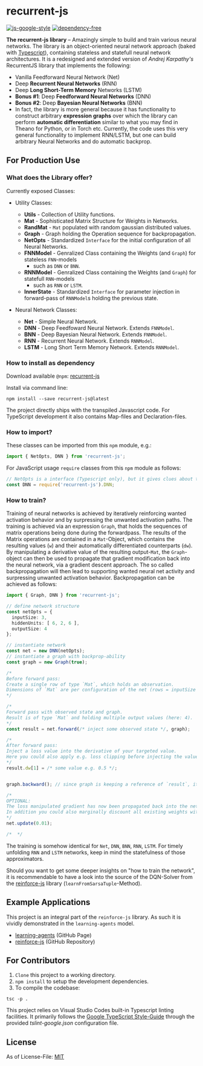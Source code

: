 # recurrent-js
[![js-google-style](https://img.shields.io/badge/code%20style-google-blue.svg)](https://google.github.io/styleguide/jsguide.html)
[![dependency-free](https://img.shields.io/badge/dependencies-none-brightgreen.svg)]()

**The recurrent-js library** &ndash; Amazingly simple to build and train various neural networks. The library is an object-oriented neural network approach (baked with [Typescript](https://github.com/Microsoft/TypeScript)), containing stateless and statefull neural network architectures. It is a redesigned and extended version of _Andrej Karpathy's_ RecurrentJS library that implements the following:

* Vanilla Feedforward Neural Network (Net)
* Deep **Recurrent Neural Networks** (RNN)
* Deep **Long Short-Term Memory** Networks (LSTM) 
* **Bonus #1**: Deep **Feedforward Neural Networks** (DNN)
* **Bonus #2**: Deep **Bayesian Neural Networks** (BNN)
* In fact, the library is more general because it has functionality to construct arbitrary **expression graphs** over which the library can perform **automatic differentiation** similar to what you may find in Theano for Python, or in Torch etc. Currently, the code uses this very general functionality to implement RNN/LSTM, but one can build arbitrary Neural Networks and do automatic backprop.

## For Production Use

### What does the Library offer?

Currently exposed Classes:

* Utility Classes:
  * **Utils** - Collection of Utility functions.
  * **Mat** - Sophisticated Matrix Structure for Weights in Networks.
  * **RandMat** - `Mat` populated with random gaussian distributed values.
  * **Graph** - Graph holding the Operation sequence for backpropagation.
  * **NetOpts** - Standardized `Interface` for the initial configuration of all Neural Networks.
  * **FNNModel** - Genralized Class containing the Weights (and `Graph`) for stateless `FNN`-models
    * such as `DNN` or `BNN`.
  * **RNNModel** - Genralized Class containing the Weights (and `Graph`) for statefull `RNN`-models
    * such as `RNN` or `LSTM`.
  * **InnerState** - Standardized `Interface` for parameter injection in forward-pass of `RNNModel`s holding the previous state.

* Neural Network Classes:
  * **Net** - Simple Neural Network.
  * **DNN** - Deep Feedfoward Neural Network. Extends `FNNModel`.
  * **BNN** - Deep Bayesian Neural Network. Extends `FNNModel`.
  * **RNN** - Recurrent Neural Network. Extends `RNNModel`.
  * **LSTM** - Long Short Term Memory Network. Extends `RNNModel`.

### How to install as dependency

Download available `@npm`: [recurrent-js](https://www.npmjs.com/package/recurrent-js)

Install via command line:
```
npm install --save recurrent-js@latest
```

The project directly ships with the transpiled Javascript code.
For TypeScript development it also contains Map-files and Declaration-files.

### How to import?

These classes can be imported from this `npm` module, e.g.:
```typescript
import { NetOpts, DNN } from 'recurrent-js';
```

For JavaScript usage `require` classes from this `npm` module as follows:
```javascript
// NetOpts is a interface (Typescript only), but it gives clues about the required Object-keys
const DNN = require('recurrent-js').DNN;
```

### How to train?

Training of neural networks is achieved by iteratively reinforcing wanted activation behavior and by surpressing the unwanted activation paths.
The training is achieved via an expression `Graph`, that holds the sequences of matrix operations being done during the forwardpass.
The results of the Matrix operations are contained in a `Mat`-Object, which contains the resulting values (`w`) and their automatically differentiated counterparts (`dw`).
By manipulating a derivative value of the resulting output-`Mat`, the `Graph`-object can then be used to propagate that gradient modification back into the neural network, via a gradient descent approach.
The so called backpropagation will then lead to supporting wanted neural net activity and surpressing unwanted activation behavior.
Backpropagation can be achieved as follows:

```typescript
import { Graph, DNN } from 'recurrent-js';

// define network structure
const netOpts = {
  inputSize: 3,
  hiddenUnits: [ 6, 2, 6 ],
  outputSize: 4
};

// instantiate network
const net = new DNN(netOpts);
// instantiate a graph with backprop-ability
const graph = new Graph(true);

/*
Before forward pass:
Create a single row of type `Mat`, which holds an observation.
Dimensions of `Mat` are per configuration of the net (rows = inputSize = 3, cols = 1).
*/

/*
Forward pass with observed state and graph.
Result is of type `Mat` and holding multiple output values (here: 4).
*/
const result = net.forward(/* inject some observed state */, graph);

/* 
After forward pass: 
Inject a loss value into the derivative of your targeted value.
Here you could also apply e.g. loss clipping before injecting the value.
*/
result.dw[1] = /* some value e.g. 0.5 */;


graph.backward(); // since graph is keeping a reference of `result`, it can now perform the backpropagation

/*
OPTIONAL:
The loss manipulated gradient has now been propagated back into the network.
In addition you could also marginally discount all existing weights with a gradient on a global scale (meaning: throughout the whole net) as follows:
*/
net.update(0.01);

/*  */
```

The training is somehow identical for `Net`, `DNN`, `BNN`, `RNN`, `LSTM`.
For timely unfolding `RNN` and `LSTM` networks, keep in mind the statefulness of those approximators.

Should you want to get some deeper insights on "how to train the network", it is recommendable to have a look into the source of the DQN-Solver from the [reinforce-js](https://github.com/mvrahden/reinforce-js) library (`learnFromSarsaTuple`-Method).

## Example Applications

This project is an integral part of the `reinforce-js` library.
As such it is vividly demonstrated in the `learning-agents` model.

- [learning-agents](https://mvrahden.github.io/learning-agents) (GitHub Page)
- [reinforce-js](https://github.com/mvrahden/reinforce-js) (GitHub Repository)

## For Contributors

1. `Clone` this project to a working directory.
2. `npm install` to setup the development dependencies.
3. To compile the codebase:

```
tsc -p .
```

This project relies on Visual Studio Codes built-in Typescript linting facilities. It primarily follows the [Google TypeScript Style-Guide](https://github.com/google/ts-style) through the provided *tslint-google.json* configuration file.

## License

As of License-File: [MIT](LICENSE)
